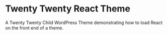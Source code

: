 # Twenty Twenty React Theme
A Twenty Twenty Child WordPress Theme demonstrating how to load React on the front end of a theme.
